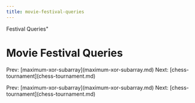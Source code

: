 ```yaml
---
title: movie-festival-queries
---
```


Festival Queries\"

# Movie Festival Queries

Prev:
\[maximum-xor-subarray](maximum-xor-subarray.md)
Next: \[chess-tournament](chess-tournament.md)

Prev:
\[maximum-xor-subarray](maximum-xor-subarray.md)
Next: \[chess-tournament](chess-tournament.md)
